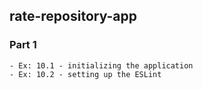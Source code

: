 ## rate-repository-app

### Part 1

    - Ex: 10.1 - initializing the application
    - Ex: 10.2 - setting up the ESLint
